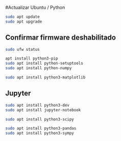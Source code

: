 #Actualizar Ubuntu / Python

```sh
sudo apt update
sudo apt upgrade
```

## Confirmar firmware deshabilitado
```sh
sudo ufw status
```
```sh
apt install python3-pip
sudo apt install python-setuptools
sudo apt install python-numpy
```
```sh
sudo apt install python3-matplotlib
```

## Jupyter
```sh
sudo apt install python3-dev
sudo apt install jupyter-notebook
```
```sh
sudo apt install python3-scipy
```
```sh
sudo apt install python3-pandas
sudo apt install python3-sympy
```
